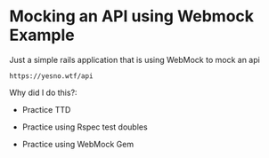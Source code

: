 # Mocking an API using Webmock Example

Just a simple rails application that is using WebMock to mock an api 

`https://yesno.wtf/api`

Why did I do this?:

* Practice TTD

* Practice using Rspec test doubles

* Practice using WebMock Gem


